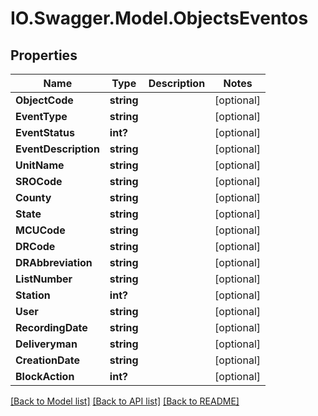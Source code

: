 # IO.Swagger.Model.ObjectsEventos
## Properties

Name | Type | Description | Notes
------------ | ------------- | ------------- | -------------
**ObjectCode** | **string** |  | [optional] 
**EventType** | **string** |  | [optional] 
**EventStatus** | **int?** |  | [optional] 
**EventDescription** | **string** |  | [optional] 
**UnitName** | **string** |  | [optional] 
**SROCode** | **string** |  | [optional] 
**County** | **string** |  | [optional] 
**State** | **string** |  | [optional] 
**MCUCode** | **string** |  | [optional] 
**DRCode** | **string** |  | [optional] 
**DRAbbreviation** | **string** |  | [optional] 
**ListNumber** | **string** |  | [optional] 
**Station** | **int?** |  | [optional] 
**User** | **string** |  | [optional] 
**RecordingDate** | **string** |  | [optional] 
**Deliveryman** | **string** |  | [optional] 
**CreationDate** | **string** |  | [optional] 
**BlockAction** | **int?** |  | [optional] 

[[Back to Model list]](../README.md#documentation-for-models) [[Back to API list]](../README.md#documentation-for-api-endpoints) [[Back to README]](../README.md)


